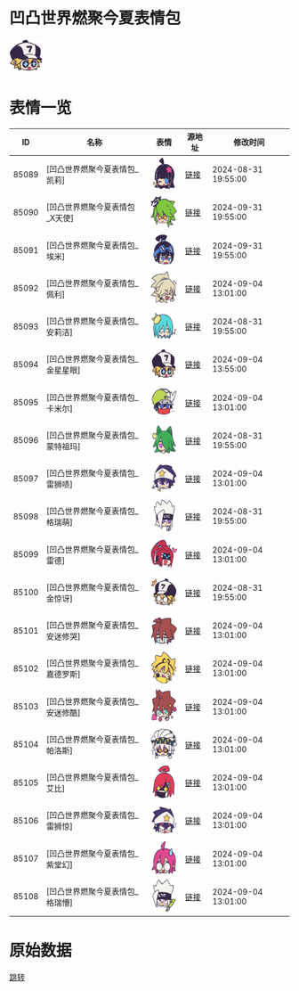 # 凹凸世界燃聚今夏表情包

<img src="./cover.png" height="60" alt="cover" />

# 表情一览

|ID|名称|表情|源地址|修改时间|
|----|----|----|----|----|
|85089|[凹凸世界燃聚今夏表情包_凯莉]|<img src="./pic/085089_%5B凹凸世界燃聚今夏表情包_凯莉%5D.png" height="60" alt="凯莉"/>|[链接](https://i0.hdslb.com/bfs/garb/10f9bdcdf7effa6dc1ed9c753b0565a5b1a21aca.png)|2024-08-31 19:55:00|
|85090|[凹凸世界燃聚今夏表情包_X天使]|<img src="./pic/085090_%5B凹凸世界燃聚今夏表情包_X天使%5D.png" height="60" alt="X天使"/>|[链接](https://i0.hdslb.com/bfs/garb/6a839cac9187e14f5a6fef72c204f74e5f4653ea.png)|2024-09-31 19:55:00|
|85091|[凹凸世界燃聚今夏表情包_埃米]|<img src="./pic/085091_%5B凹凸世界燃聚今夏表情包_埃米%5D.png" height="60" alt="埃米"/>|[链接](https://i0.hdslb.com/bfs/garb/9ef7f1a5d6857ce7125037415e472bf8dec2b9cb.png)|2024-09-31 19:55:00|
|85092|[凹凸世界燃聚今夏表情包_佩利]|<img src="./pic/085092_%5B凹凸世界燃聚今夏表情包_佩利%5D.png" height="60" alt="佩利"/>|[链接](https://i0.hdslb.com/bfs/garb/b25df05839ba6fb9fc4db2cb2e28fd0c72f572cf.png)|2024-09-04 13:01:00|
|85093|[凹凸世界燃聚今夏表情包_安莉洁]|<img src="./pic/085093_%5B凹凸世界燃聚今夏表情包_安莉洁%5D.png" height="60" alt="安莉洁"/>|[链接](https://i0.hdslb.com/bfs/garb/2f73b746c9d1d2113894049fb79cbd6cca049d6d.png)|2024-08-31 19:55:00|
|85094|[凹凸世界燃聚今夏表情包_金星星眼]|<img src="./pic/085094_%5B凹凸世界燃聚今夏表情包_金星星眼%5D.png" height="60" alt="金星星眼"/>|[链接](https://i0.hdslb.com/bfs/garb/f447d59c96bd271a25625db375c6ff36629d6369.png)|2024-09-04 13:55:00|
|85095|[凹凸世界燃聚今夏表情包_卡米尔]|<img src="./pic/085095_%5B凹凸世界燃聚今夏表情包_卡米尔%5D.png" height="60" alt="卡米尔"/>|[链接](https://i0.hdslb.com/bfs/garb/ebb59aa1c944088bf2ef8a3ea801257534699ef4.png)|2024-09-04 13:01:00|
|85096|[凹凸世界燃聚今夏表情包_蒙特祖玛]|<img src="./pic/085096_%5B凹凸世界燃聚今夏表情包_蒙特祖玛%5D.png" height="60" alt="蒙特祖玛"/>|[链接](https://i0.hdslb.com/bfs/garb/5d743c84afd5592248e880a4f6fdd2961b8e1f9d.png)|2024-08-31 19:55:00|
|85097|[凹凸世界燃聚今夏表情包_雷狮啧]|<img src="./pic/085097_%5B凹凸世界燃聚今夏表情包_雷狮啧%5D.png" height="60" alt="雷狮啧"/>|[链接](https://i0.hdslb.com/bfs/garb/9d33a60631649a3a831e9741185e3766475a7fbc.png)|2024-09-04 13:01:00|
|85098|[凹凸世界燃聚今夏表情包_格瑞萌]|<img src="./pic/085098_%5B凹凸世界燃聚今夏表情包_格瑞萌%5D.png" height="60" alt="格瑞萌"/>|[链接](https://i0.hdslb.com/bfs/garb/bd3c3c7f6852d3507c8fcba9a13d4ba4548ac9ac.png)|2024-08-31 19:55:00|
|85099|[凹凸世界燃聚今夏表情包_雷德]|<img src="./pic/085099_%5B凹凸世界燃聚今夏表情包_雷德%5D.png" height="60" alt="雷德"/>|[链接](https://i0.hdslb.com/bfs/garb/3543fb19a0e86e6d4bd5abd6914cfcc85f3e9c08.png)|2024-09-04 13:01:00|
|85100|[凹凸世界燃聚今夏表情包_金惊讶]|<img src="./pic/085100_%5B凹凸世界燃聚今夏表情包_金惊讶%5D.png" height="60" alt="金惊讶"/>|[链接](https://i0.hdslb.com/bfs/garb/4e77c0b6d7326366ff15678c549dbeb805998de6.png)|2024-08-31 19:55:00|
|85101|[凹凸世界燃聚今夏表情包_安迷修哭]|<img src="./pic/085101_%5B凹凸世界燃聚今夏表情包_安迷修哭%5D.png" height="60" alt="安迷修哭"/>|[链接](https://i0.hdslb.com/bfs/garb/dc582226991b3043dc9b497f5adfdf1cd336490f.png)|2024-09-04 13:01:00|
|85102|[凹凸世界燃聚今夏表情包_嘉德罗斯]|<img src="./pic/085102_%5B凹凸世界燃聚今夏表情包_嘉德罗斯%5D.png" height="60" alt="嘉德罗斯"/>|[链接](https://i0.hdslb.com/bfs/garb/5a56e122b0b734670691b8dad1399ae5525bd40c.png)|2024-09-04 13:01:00|
|85103|[凹凸世界燃聚今夏表情包_安迷修酷]|<img src="./pic/085103_%5B凹凸世界燃聚今夏表情包_安迷修酷%5D.png" height="60" alt="安迷修酷"/>|[链接](https://i0.hdslb.com/bfs/garb/c2330fa49b6ad8a888c959c560f9abba3045c8a8.png)|2024-09-04 13:01:00|
|85104|[凹凸世界燃聚今夏表情包_帕洛斯]|<img src="./pic/085104_%5B凹凸世界燃聚今夏表情包_帕洛斯%5D.png" height="60" alt="帕洛斯"/>|[链接](https://i0.hdslb.com/bfs/garb/3737065f781a75f8223e325b2b3fbc48e0d7087b.png)|2024-09-04 13:01:00|
|85105|[凹凸世界燃聚今夏表情包_艾比]|<img src="./pic/085105_%5B凹凸世界燃聚今夏表情包_艾比%5D.png" height="60" alt="艾比"/>|[链接](https://i0.hdslb.com/bfs/garb/c8a232b3514c584c1b685292ec21d42aee214db6.png)|2024-09-04 13:01:00|
|85106|[凹凸世界燃聚今夏表情包_雷狮惊]|<img src="./pic/085106_%5B凹凸世界燃聚今夏表情包_雷狮惊%5D.png" height="60" alt="雷狮惊"/>|[链接](https://i0.hdslb.com/bfs/garb/3957356a0a2b555411762bc6335e372920fd3560.png)|2024-09-04 13:01:00|
|85107|[凹凸世界燃聚今夏表情包_紫堂幻]|<img src="./pic/085107_%5B凹凸世界燃聚今夏表情包_紫堂幻%5D.png" height="60" alt="紫堂幻"/>|[链接](https://i0.hdslb.com/bfs/garb/e99ecb66d7ad38209b307f25b7a6487d1e9916cd.png)|2024-09-04 13:01:00|
|85108|[凹凸世界燃聚今夏表情包_格瑞懵]|<img src="./pic/085108_%5B凹凸世界燃聚今夏表情包_格瑞懵%5D.png" height="60" alt="格瑞懵"/>|[链接](https://i0.hdslb.com/bfs/garb/8d31aa15f8cbfd01d76ca9d4f9b6aca32bfd838a.png)|2024-09-04 13:01:00|

# 原始数据

[跳转](./raw.json)

